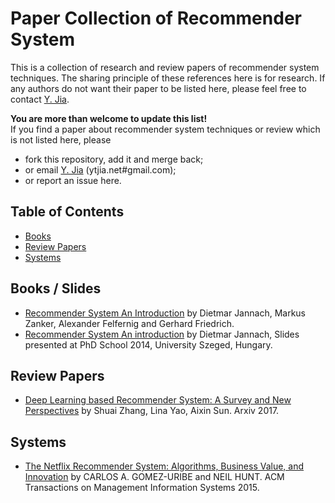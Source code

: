 # Paper Collection of Recommender System
This is a collection of research and review papers of recommender system techniques. The sharing principle of these references here is for research. If any authors do not want their paper to be listed here, please feel free to contact [Y. Jia](http://ytjia.net).

**You are more than welcome to update this list!** <br>
If you find a paper about recommender system techniques or review which is not listed here, please 
* fork this repository, add it and merge back;
* or email [Y. Jia](http://ytjia.net) (ytjia.net#gmail.com);
* or report an issue here.


## Table of Contents
* [Books](#Books)
* [Review Papers](#Review-Papers)
* [Systems](#Systems)
 
 
## Books / Slides
* [Recommender System An Introduction](https://book.douban.com/subject/5410320/) by Dietmar Jannach, Markus Zanker, Alexander Felfernig and Gerhard Friedrich.
* [Recommender System An introduction](https://pdfs.semanticscholar.org/5d1d/d378962c7601526f65f69e408f8800a0d3c4.pdf) by Dietmar Jannach, Slides presented at PhD School 2014, University Szeged, Hungary.


## Review Papers
* [Deep Learning based Recommender System: A Survey and New Perspectives](https://arxiv.org/pdf/1707.07435.pdf) by Shuai Zhang, Lina Yao, Aixin Sun. Arxiv 2017.


## Systems
* [The Netflix Recommender System: Algorithms, Business Value,
and Innovation](http://delivery.acm.org/10.1145/2850000/2843948/a13-gomez-uribe.pdf) by CARLOS A. GOMEZ-URIBE and NEIL HUNT. ACM Transactions on Management Information Systems 2015.


